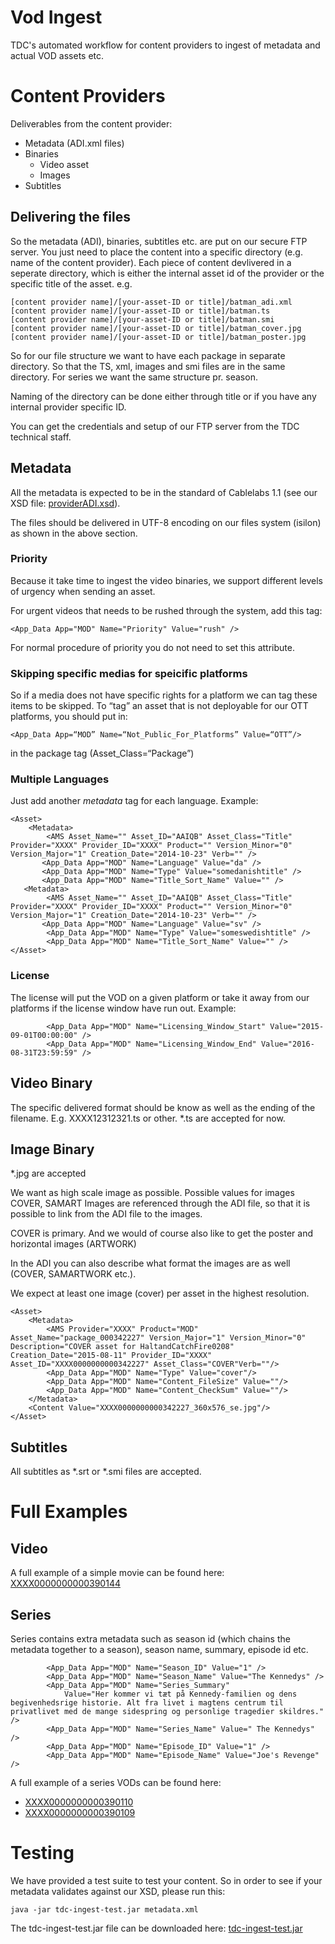 # Vod Ingest
TDC's automated workflow for content providers to ingest of metadata and actual VOD assets etc.


# Content Providers


Deliverables from the content provider:

* Metadata (ADI.xml files)
* Binaries
	* Video asset
	* Images
* Subtitles

## Delivering the files

So the metadata (ADI), binaries, subtitles etc. are put on our secure FTP server.
You just need to place the content into a specific directory (e.g. name of the content provider). Each piece of content devlivered in a seperate directory, which is either the internal asset id of the provider or the specific title of the asset. e.g. 

	[content provider name]/[your-asset-ID or title]/batman_adi.xml
	[content provider name]/[your-asset-ID or title]/batman.ts
	[content provider name]/[your-asset-ID or title]/batman.smi
	[content provider name]/[your-asset-ID or title]/batman_cover.jpg
	[content provider name]/[your-asset-ID or title]/batman_poster.jpg

So for our file structure we want to have each package in separate directory.
So that the TS, xml, images and smi files are in the same directory.
For series we want the same structure pr. season. 

Naming of the directory can be done either through title or if you have any internal provider specific ID.

You can get the credentials and setup of our FTP server from the TDC technical staff.

## Metadata
All the metadata is expected to be in the standard of Cablelabs 1.1 (see our XSD file: [providerADI.xsd](src/main/resource/providerADI.xsd?raw=true)). 

The files should be delivered in UTF-8 encoding on our files system (isilon) as shown in the above section.


### Priority
Because it take time to ingest the video binaries, we support different levels of urgency when sending an asset. 

For urgent videos that needs to be rushed through the system, add this tag:

	<App_Data App="MOD" Name="Priority" Value="rush" />

For normal procedure of priority you do not need to set this attribute.

### Skipping specific medias for speicific platforms

So if a media does not have specific rights for a platform we can tag these items to be skipped.
To “tag” an asset that is not deployable for our OTT platforms, you should put in:

	<App_Data App=“MOD” Name=“Not_Public_For_Platforms” Value=“OTT”/>

in the package tag (Asset_Class=“Package”)

### Multiple Languages

Just add another *metadata* tag for each language.
Example:

	<Asset>
   		<Metadata>   
    		<AMS Asset_Name="" Asset_ID="AAIQB" Asset_Class="Title" Provider="XXXX" Provider_ID="XXXX" Product="" Version_Minor="0" Version_Major="1" Creation_Date="2014-10-23" Verb="" />
		   <App_Data App="MOD" Name="Language" Value="da" />     
		   <App_Data App="MOD" Name="Type" Value="somedanishtitle" />
		   <App_Data App="MOD" Name="Title_Sort_Name" Value="" />
	   <Metadata>      
			<AMS Asset_Name="" Asset_ID="AAIQB" Asset_Class="Title" Provider="XXXX" Provider_ID="XXXX" Product="" Version_Minor="0" Version_Major="1" Creation_Date="2014-10-23" Verb="" /> 
		   <App_Data App="MOD" Name="Language" Value="sv" />
     		<App_Data App="MOD" Name="Type" Value="someswedishtitle" />
			<App_Data App="MOD" Name="Title_Sort_Name" Value="" />
	</Asset>


### License 
The license will put the VOD on a given platform or take it away from our platforms if the license window have run out. Example:

			<App_Data App="MOD" Name="Licensing_Window_Start" Value="2015-09-01T00:00:00" />
			<App_Data App="MOD" Name="Licensing_Window_End" Value="2016-08-31T23:59:59" />
				


## Video Binary
The specific delivered format should be know as well as the ending of the filename. E.g. XXXX12312321.ts or other. *.ts are accepted for now.

## Image Binary

*.jpg are accepted

We want as high scale image as possible. Possible values for images COVER, SAMART
Images are referenced through the ADI file, so that it is possible to link from the ADI file to the images.

COVER is primary. And we would of course also like to get the poster and horizontal images (ARTWORK)

In the ADI you can also describe what format the images are as well (COVER, SAMARTWORK etc.). 

We expect at least one image (cover) per asset in the highest resolution.

	<Asset>
		<Metadata>
			<AMS Provider="XXXX" Product="MOD" Asset_Name="package_000342227" Version_Major="1" Version_Minor="0" Description="COVER asset for HaltandCatchFire0208" Creation_Date="2015-08-11" Provider_ID="XXXX" Asset_ID="XXXX0000000000342227" Asset_Class="COVER"Verb=""/>
			<App_Data App="MOD" Name="Type" Value="cover"/>
			<App_Data App="MOD" Name="Content_FileSize" Value=""/>
			<App_Data App="MOD" Name="Content_CheckSum" Value=""/>
		</Metadata>
		<Content Value="XXXX0000000000342227_360x576_se.jpg"/>
	</Asset>


## Subtitles 

All subtitles as *.srt or *.smi files are accepted.

# Full Examples

## Video

A full example of a simple movie can be found here: [XXXX0000000000390144](src/main/resources/XXXX0000000000390144/?raw=true)

## Series
Series contains extra metadata such as season id (which chains the metadata together to a season), season name, summary, episode id etc. 

			<App_Data App="MOD" Name="Season_ID" Value="1" />
			<App_Data App="MOD" Name="Season_Name" Value="The Kennedys" />
			<App_Data App="MOD" Name="Series_Summary"
				Value="Her kommer vi tæt på Kennedy-familien og dens begivenhedsrige historie. Alt fra livet i magtens centrum til privatlivet med de mange sidespring og personlige tragedier skildres." />
			<App_Data App="MOD" Name="Series_Name" Value=" The Kennedys" />
			<App_Data App="MOD" Name="Episode_ID" Value="1" />
			<App_Data App="MOD" Name="Episode_Name" Value="Joe's Revenge" />

A full example of a series VODs can be found here: 

* [XXXX0000000000390110](src/main/resources/XXXX0000000000390110/?raw=true)
* [XXXX0000000000390109](src/main/resources/XXXX0000000000390109/?raw=true)

# Testing
We have provided a test suite to test your content. So in order to see if your metadata validates against our XSD, please run this:

	java -jar tdc-ingest-test.jar metadata.xml
	
The tdc-ingest-test.jar file can be downloaded here: [tdc-ingest-test.jar](build/tdc-ingest-test.jar?raw=true)